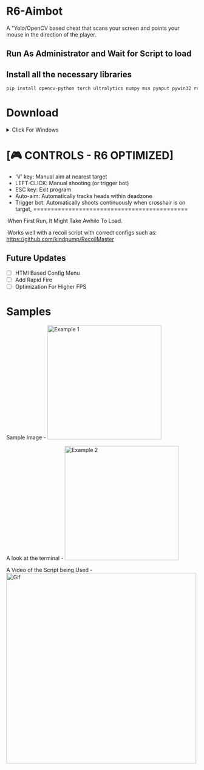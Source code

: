 # R6-Aimbot
A "Yolo/OpenCV based cheat that scans your screen and points your mouse in the direction of the player.

## Run As Administrator and Wait for Script to load

## Install all the necessary libraries
```bash
pip install opencv-python torch ultralytics numpy mss pynput pywin32 requests termcolor roboflow --index-url https://download.pytorch.org/whl/cu126
```

# Download
<details>
  <summary>Click For Windows</summary>

  <a href="https://drive.google.com/file/d/1ISyyVPrhUzZ4MtXgOwog_mgqx8cpF_It/view?usp=sharing">
  <img src="https://github.com/KAYAZzz/R6-Aimbot/blob/main/IMG_0549.png" alt="Download" width="200"/>
</a>

</details>


# [🎮 CONTROLS - R6 OPTIMIZED]
- 'V' key: Manual aim at nearest target
- LEFT-CLICK: Manual shooting (or trigger bot)
- ESC key: Exit program
- Auto-aim: Automatically tracks heads within deadzone
- Trigger bot: Automatically shoots continuously when crosshair is on target,
============================================

·When First Run, It Might Take Awhile To Load.

·Works well with a recoil script with correct configs such as: https://github.com/kindpump/RecoilMaster

## Future Updates

- [ ] HTMl Based Config Menu
- [ ] Add Rapid Fire
- [ ] Optimization For Higher FPS

# Samples
Sample Image -
<img src="https://github.com/KAYAZzz/R6-Aimbot/blob/main/ExampleOne.png" alt="Example 1" width="300"/>
</a>

A look at the terminal -
<img src="https://github.com/KAYAZzz/R6-Aimbot/blob/main/image-4.png" alt="Example 2" width="300"/>
</a>

A Video of the Script being Used -<img src="https://github.com/KAYAZzz/R6-Aimbot/blob/main/Examplevid1.gif" alt="Gif" width="500"/>
</a>

